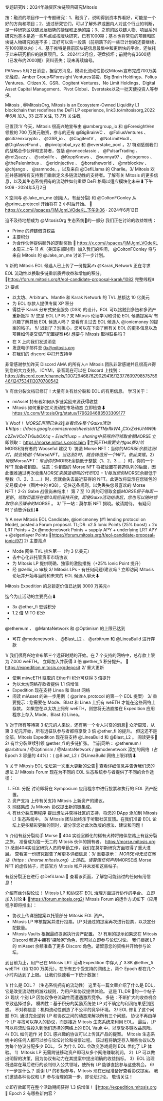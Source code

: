 专题研究N：2024年融资区块链项目研究Mitosis


按：融资的项目作一个专题研究：1、融资了，说明得到资本界看好，可能是一个好的方向和项目；2、通过研究它们，可以了解外界或圈内人对这个行业的判断，是一种研究区块链发展趋势的捷径和正确的路；3、之前的区块链人物、项目系列研究也基本是追一些热点或按版块研究，已有1000期；基本也将常见的项目和区块链人物研究的差不多；正好可以告一段落（前期落下的一些已计划的还要继续，在1000期以内）；4、基于推特是目前区块链信息最集中和更新快的平台，还依托于此来研究相应的融资项目。5、2024年2月份，硬盘损坏；前期约有3600期（已发布约2000期）资料丢失；现未再续编号。

PANews 5月2日消息，据官方消息，模块化流动性协议Mitosis宣布完成700万美元融资，Amber Group与Foresight Ventures领投，Big Brain Holdings、Folius Ventures、Citizen X、GSR、Cogitent Ventures、No Limit Holdings、Digital Asset Capital Management、Pivot Global、Everstake以及一批天使投资人等参投。

Mitosis
,
@MitosisOrg,
Mitosis is an Ecosystem-Owned Liquidity L1 blockchain that redefines the DeFi LP experience,
link3.to/mitosisorg,2022年6月 加入,
33 正在关注,
13.7万 关注者,


已置顶:1/ 今天，Mitosis 很高兴地宣布由
@ambergroup_io
和
@ForesightVen
领投的 700 万美元融资，参与的还有
@BigBrainVC
 、 
@FoliusVentures
 、 
@citizenxcrypto
 、 
@GSR_io
 、 
@CogitentV
 、 
@NoLimitHodl
 、 
@DigiAssetFund
 、 
@pivotglobal_xyz
和
@everstake_pool
 。2/ 特别感谢我们的战略合作伙伴和支持者，包括
@nonceclassic
 、 
@PulsarTrading
 、 
@ret2jazzy
 、 
@sobylife
 、 
@KoppKnows
 、 
@sunnya97
 、 
@dogemos
 、 
@thePalenimbus
 、 
@ericinjective
 、 
@boratheworld
 、 
@mrblocktw
 、 
@chjango
 、 
@samnode_
 ，以及来自
@DefiLlama
的 Charlie。3/ Mitosis 欢迎并感谢所有支持我们重新定义多链流动性的支持者。了解有关 Mitosis 的更多信息，以及其生态系统拥有的流动性如何重塑 DeFi 格局以适应模块化未来⬇下午9:09 · 2024年5月2日


X 空间与
@Jake_on_me
 (创始人，有丝分裂) 和
@ColtonFConley
从
@prime_protocol
开始将在 2 小时后开始。
📍https://x.com/i/spaces/1jMJgmLVOdeKL,下午9:06 · 2024年6月12日

迫不及待地想成为
@MitosisOrg
生态系统🤝的一部分
我们正在讨论的收益堆栈：
- Prime 的跨链借贷权益
- 主要积分
- 为合作伙伴提供额外的定制奖励
📍 https://x.com/i/spaces/1jMJgmLVOdeKL
本周三上午 11 点（美国东部时间）加入我们的空间， 
@ColtonFConley
将与来自 Mitosis 的
@Jake_on_me
讨论下一步计划。

1/ 新的 Mitosis EOL 候选人已上传了一份提案✍️
@Karak_Network
正在寻求 EOL 流动性以换取多链重新质押收益和增加的积分。
🔗https://forum.mitosis.org/t/eol-candidate-proposal-karak/1082
完整线程⬇️
2/ 要点
- 以太坊、Arbitrum、Mantle 和 Karak Network 的 TVL 总额达 10 亿美元
- 为 EOL 存款人提供专属 XP 积分
- 得益于 Karak 分布式安全服务 (DSS) 的设计，EOL 可以接触到多链和多资产重新抵押
3/ 您是 EOL LP 吗？来 Mitosis 论坛学习和讨论 EOL 候选提案4/ 有兴趣了解其他 EOL 候选人吗？
查看有关过去 EOL 候选人
@ionicmoney
的提案的帖子。
5/ 迟到了？别担心，您可以在下面了解有关 EOL 的更多信息以及项目如何提交资产配置提案⬇️6/ 想要与 Mitosis 取得联系吗？
- 在 X 上向我们发送消息
- 发送电子邮件至 0x@mitosis.org
- 在我们的 discord 中打开支持单

非常感谢参加昨天 Discord AMA 的所有人🔥
Mitosis 团队非常感谢并且很高兴得到您的大力支持。
ICYMI，录音现在可以在 Discord 上找到： https://discord.com/channels/1007294687629029416/1237760979857575946/1247534113070780542

1/ 有丝分裂文档已修订！大量有关有丝分裂和 EOL 的有用信息。
学习关于：
- miAsset 持有者如何从多链奖励来源获得收益
- Mitosis 如何重新定义流动性市场动态
立即检查⬇
https://x.com/MitosisOrg/status/1796204683503309177

1/ Woof！ $MORSE声明已生效🐶
查看您在整个 Galxe 活动⬇
https://docs.google.com/spreadsheets/d/1ZTNjrRkW4__VCXxZxHUhNN9bc2ZwVCo7Tr6ubOX4q-E/edit?usp=sharing中获得的可领取金额$MORSE
立即领取： https://morse.mitosis.org/claim
🚨主网$ETH需要支付 gas 费
2/ 给$MORSE持有者的 Wooseful 建议
1）铸造 Morse NFT：当你的$MORSE余额达到 1 时，就会铸造 1 个 Morse NFT。当达到 2 时，就会铸造另一个 NFT。依此类推。
2）销毁 Morse NFT：每当你的$MORSE余额低于整数（1、2、3……）时，你的一个 NFT 就会被销毁。
注意：你销毁的 Morse NFT 将被放置在铸造队列的后面，因此很难通过再次收集$MORSE来铸造相同的代币 ID
2-1/ 每当您的$MORSE余额低于整数（1、2、3……）时，您就会失去最近获得的 NFT。此更改将显示在您钱包的交易模式中（图片中的 #38）。记住这条规则，以免丢失您最喜欢的 Morse NFT！2-2/ Galxe 战役尚未结束！
第 7 至 10 周的可领取金额$MORSE将于每周一更新。
领取页面将在第 10 周后保持开放。即使 Galxe 活动结束后，您也可以随时领取您辛苦赚来的$MORSE 。
3/ 下一站：莫尔斯 NFT 揭晓。敬请期待。
有疑问吗？请告诉我们⬇

1/ A new Mitosis EOL Candidate, 
@ionicmoney
 (#1 lending protocol on Mode), posted a Forum proposal.
TL;DR: x2.5 Ionic Points (25% boost) + 2x LRT Points + 2x 
@modenetwork
 Points + supply APY + underlying LRT APY + 
@eigenlayer
 Points
🔗https://forum.mitosis.org/t/eol-candidate-proposal-ionic/971
2/ 主要亮点
- Mode 网络 TVL 排名第一（约 3 亿美元）
- 去中心化非托管货币市场协议
- 为 Mitosis LP 提供明确、独家的激励措施（+25% Ionic Point 提升）
- 经
@zellic_io
审核
3/ Mitosis LPs - 有任何问题/建议吗？立即访问 Mitosis 论坛并开始与当前和未来的 EOL 候选人聊天⬇

Mitosis Expedition 的总锁定价值已达到 3000 万美元🔥

迄今为止活动的主要亮点⬇
- 3x 
@ether_fi
忠诚积分
- 1.2 倍 MITO 积分
- 
@ethereum
 、 
@MantaNetwork
和
@Optimism
的上限已达到
- 可在
@modenetwork
 、 
@Blast_L2
 、 
@arbitrum
和
@LineaBuild
进行存款

1/ 我们很高兴地宣布第三个远征时期的开始。在 7 个支持的网络中，总存款上限为 7,000 weETH。
立即加入并获得 3 倍
@ether_fi
积分提升。
📍https://expedition.mitosis.org/deposit
2/ 重大更新
- 使用 miweETH 赚取的 EtherFi 积分可获得 3 倍提升
- 为以太坊网络存款者提供 1.1 倍增值
- Expedition 现在支持 Linea 和 Blast 网络
- 阅读 miAsset 的进一步用例（ 
@prime_protocol
的第一个 EOL 提案） 
3/ 重要提示：您需要在 Mode、Blast 和 Linea 上拥有 weETH 才能在这些网络上存款。
如果您在以太坊上拥有 weETH，则您将无法直接在 Expedition 应用程序上存入 Mode、Blast 和 Linea。

1/ 对于所有等待第 3 纪元的人来说，还有另一个令人兴奋的消息🥁
众所周知，从第 3 纪元开始，所有远征队参与者都将享受 3 倍
@ether_fi
的提升。
但这还不是全部。Mitosis Expedition 现在将支持
@LineaBuild
和
@Blast_L2
 。
阅读更多🧵
2/ 有丝分裂继续引领
@ether_fi
的多链扩张。
当前网络： 
@ethereum
 / 
@arbitrum
 / 
@Optimism
 / 
@MantaNetwork
 / 
@modenetwork
添加的网络（占 Epoch 3 容量的 44%）：( 
@Blast_L2
 / 
@LineaBuild
网络上限详情⬇

1/ 关于 Mitosis EOL 论坛第一次重大更新的公告🌊
查看详细信息并告诉我们您的想法
2/ Mitosis Forum 现在为不同的 EOL 生态系统参与者提供了不同的合作途径：
1. EOL 分配
讨论即将在 Symposium 应用程序中进行投票和执行的 EOL 资产配置。
2. 资产支持
上传有关支持 Mitosis 上新资产的建议。
3. 网络集成
为 Mitosis 协议提出新的链集成。
4. 有丝分裂应用程序
提出想法并获得社区的支持，将您的 DApp 添加到 Mitosis L1 生态系统中。
3/ Mitosis 团队始终乐于听取社区反馈。在我们准备 EOL 论坛上更多精彩更新的同时，请分享您对此次改版的想法、建议和问题！

1/ 介绍有丝分裂助手 Morse 🧪
404 实验室孵化的稀有犬种将陪伴您踏上有丝分裂之旅。
准备成为独一无二的 Mitosis 伙伴的拥有者。
https://morse.mitosis.org
2/ 感谢404实验室研究人员的辛勤工作，我们在莫尔斯研究方面取得了重大进展。
查看第一份研究报告了解更多详细信息：3/ 重要提示： $MORSE尚无法在网站（ https://morse.mitosis.org ）上领取。
请警惕任何声称$MORSE或 Morse NFT 的虚假帖子，而该官方 Mitosis 帐户并未发布这些帖子。

有丝分裂正在进行
@DefiLlama
🦙
查看该页面，了解您可能错过的任何有用信息！ 

介绍有丝分裂论坛！
Mitosis LP 和协议在 EOL 治理方面进行协作的平台。
立即加入讨论⬇
🔗https://forum.mitosis.org2/ Mitosis Forum 的运作方式如下（应用程序即将推出）：
- 协议上传详细提案以托管部分 Mitosis EOL 资产。
- Mitosis LP 审核提案并进行投票。LP 对通过的提案再次进行投票，以决定分配数量。
- Mitosis Vaults 根据最终提案执行资产配置。
3/ 有用的提示如果您在 Mitosis Discord 频道中拥有“探险家”角色，您可以立即参与论坛讨论。
我们根据 LP 的 miAsset 余额准备了更多 Discord 角色。请留意您的资格并开始参与论坛。


到目前为止，用户已在 Mitosis LRT 活动 Expedition 中存入了 3.8K 
@ether_fi
 weETH（约 1200 万美元）。在所有五个受支持的网络上，两个 Epoch 都在几个小时内达到了上限。
让我们快速看一下统计数据！

1/ 什么是 EOL？（生态系统拥有的流动性）
这里有一篇文章介绍了什么是 EOL，它是改变流动性的游戏规则，为用户和协议提供体验。
这是 TL;DR 🧵的一个帖子
2/ 现状
个别 LP 因协议争夺流动性而遭遇激烈竞争。
多链：不断扩大的收益机会导致选择过多。
模糊性：基于积分的奖励系统使 LP 对不确定的利润结果感到困惑。
不对称信息：机构流动性创造了不公平的竞争环境。
3/ EOL 修复了这个问题
EOL 通过完全逆转 LP 和协议之间的动态来解决所有三个问题。
协议不再由单个 LP 寻找可以存入的协议，而是接近 Mitosis 生态系统来利用 EOL。
最后，LP 可以将流动性投入到他们选择的网络上的 EOL Vault 中，以享受多链收益风险。
4/ EOL 如何运作
对 EOL 感兴趣的协议可以上传其产品的提案。
Mitosis 生态系统中的任何人都可以参与论坛讨论和投票过程。
该过程将确定存入哪些协议以及为每个协议分配多少 EOL。
5/ 为什么 EOL 会改变游戏规则
EOL 优化了 LP 体验。
1）Mitosis LP 无需跨链移动资产即可从多个网络赚取利润。
2）LP 可以做出明智的决策，因为协议有动力在其提案中提出明确的收益指标。
3）EOL 治理将通常在幕后进行的谈判带入公共领域，使所有 LP 能够直接参与这些机会。
6/ 下一步是什么？
感谢 LP 的积极参与，Mitosis 现在已经准备好查看协议提案。
我们邀请各种协议和 LP 参与治理的第一步，即论坛讨论。
敬请关注！

立即存款即可在整个活动期间获得 1.3 倍增值！
🔗https://expedition.mitosis.org
🧵 Epoch 2 有哪些新内容？
